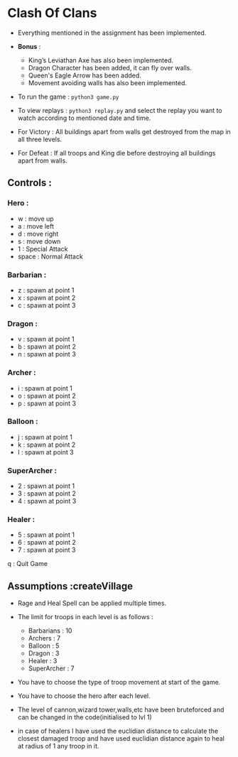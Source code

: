 # Clash Of Clans

- Everything mentioned in the assignment has been implemented.
- **Bonus** :

  - King’s Leviathan Axe has also been implemented.
  - Dragon Character has been added, it can fly over walls.
  - Queen's Eagle Arrow has been added.
  - Movement avoiding walls has also been implemented.
- To run the game : `python3 game.py`
- To view replays : `python3 replay.py`  and select the replay you want to watch according to mentioned date and time.
- For Victory : All buildings apart from walls get destroyed from the map in all three levels.
- For Defeat : If all troops and King die before destroying all buildings apart from walls.

## Controls :

### Hero :

- w : move up
- a : move left
- d : move right
- s : move down
- 1 : Special Attack
- space : Normal Attack

### Barbarian :

- z : spawn at point 1
- x : spawn at point 2
- c : spawn at point 3

### Dragon :

- v : spawn at point 1
- b : spawn at point 2
- n : spawn at point 3

### Archer :

- i : spawn at point 1
- o : spawn at point 2
- p : spawn at point 3

### Balloon :

- j : spawn at point 1
- k : spawn at point 2
- l : spawn at point 3

### SuperArcher :

- 2 : spawn at point 1
- 3 : spawn at point 2
- 4 : spawn at point 3

### Healer :

- 5 : spawn at point 1
- 6 : spawn at point 2
- 7 : spawn at point 3

q : Quit Game

## Assumptions :createVillage

- Rage and Heal Spell can be applied multiple times.
- The limit for troops in each level is as follows :
  - Barbarians : 10
  - Archers : 7
  - Balloon : 5
  - Dragon : 3
  - Healer : 3
  - SuperArcher : 7

- You have to choose the type of troop movement at start of the game.
- You have to choose the hero after each level.
- The level of cannon,wizard tower,walls,etc have been bruteforced and can be changed in the code(initialised to lvl 1)
- in case of healers I have used the euclidian distance to calculate the closest damaged troop and have used euclidian distance again to heal at radius of 1 any troop in it.
